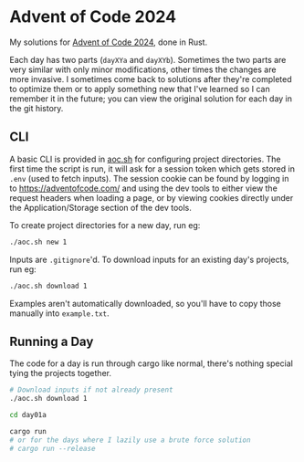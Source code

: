 # Advent of Code 2024

My solutions for [Advent of Code 2024](https://adventofcode.com/2024), done in Rust.

Each day has two parts (`dayXYa` and `dayXYb`). Sometimes the two parts are very similar with only minor modifications, other times the changes are more invasive. I sometimes come back to solutions after they're completed to optimize them or to apply something new that I've learned so I can remember it in the future; you can view the original solution for each day in the git history.

## CLI

A basic CLI is provided in [aoc.sh](aoc.sh) for configuring project directories. The first time the script is run, it will ask for a session token which gets stored in `.env` (used to fetch inputs). The session cookie can be found by logging in to https://adventofcode.com/ and using the dev tools to either view the request headers when loading a page, or by viewing cookies directly under the Application/Storage section of the dev tools.

To create project directories for a new day, run eg:

```bash
./aoc.sh new 1
```

Inputs are `.gitignore`'d. To download inputs for an existing day's projects, run eg:

```bash
./aoc.sh download 1
```

Examples aren't automatically downloaded, so you'll have to copy those manually into `example.txt`.


## Running a Day

The code for a day is run through cargo like normal, there's nothing special tying the projects together.

```bash
# Download inputs if not already present
./aoc.sh download 1

cd day01a

cargo run
# or for the days where I lazily use a brute force solution 
# cargo run --release
```